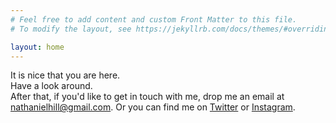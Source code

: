 ```yaml
---
# Feel free to add content and custom Front Matter to this file.
# To modify the layout, see https://jekyllrb.com/docs/themes/#overriding-theme-defaults

layout: home
---
```


It is nice that you are here.   
Have a look around.  
After that, if you'd like to get in touch with me, drop me an email at nathanielhill@gmail.com.
Or you can find me on [Twitter](https://twitter.com/natenatenate) or [Instagram](https://www.instagram.com/natehillnatehill/).
